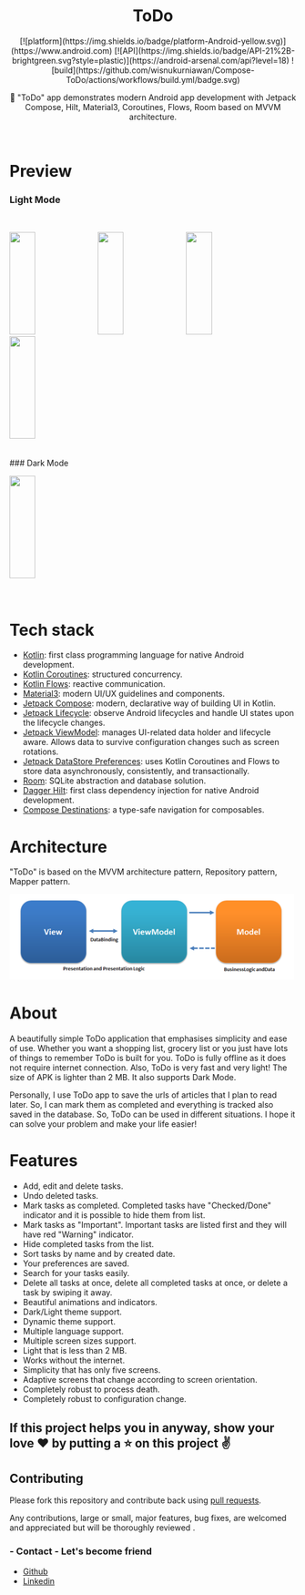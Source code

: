 <h1 align="center">ToDo</h1>
<p align="center">
[![platform](https://img.shields.io/badge/platform-Android-yellow.svg)](https://www.android.com)
[![API](https://img.shields.io/badge/API-21%2B-brightgreen.svg?style=plastic)](https://android-arsenal.com/api?level=18)
![build](https://github.com/wisnukurniawan/Compose-ToDo/actions/workflows/build.yml/badge.svg)
</p>

<p align="center">
🎯 "ToDo" app demonstrates modern Android app development with Jetpack Compose, Hilt, Material3, Coroutines, Flows, Room based on MVVM architecture. 
</p>
</br>

# Preview
### Light Mode
</br>
<p align="left">
 <a><img width="30%" height="180px"  src="preview/create_tasks.gif"></a>
 <a><img width="30%" height="180px"  src="preview/search.gif"></a>
 <a><img width="30%" height="180px"  src="preview/filter.png"></a>
 <a><img width="30%" height="180px"  src="preview/more_action.png"></a>
</p>
</br>
### Dark Mode
</br>
<p align="left">
 <a><img width="30%" height="180px"  src="gifs/dark_mode.gif"></a>
</p>
</br>

# Tech stack

- [Kotlin](https://kotlinlang.org/): first class programming language for native Android development.
- [Kotlin Coroutines](https://github.com/Kotlin/kotlinx.coroutines): structured concurrency.
- [Kotlin Flows](https://kotlin.github.io/kotlinx.coroutines/kotlinx-coroutines-core/kotlinx.coroutines.flow/): reactive communication.
- [Material3](https://m3.material.io/): modern UI/UX guidelines and components.
- [Jetpack Compose](https://developer.android.com/jetpack/compose): modern, declarative way of building UI in Kotlin.
- [Jetpack Lifecycle](https://developer.android.com/topic/libraries/architecture/lifecycle): observe Android lifecycles and handle UI states upon the lifecycle changes.
- [Jetpack ViewModel](https://developer.android.com/topic/libraries/architecture/viewmodel): manages UI-related data holder and lifecycle aware. Allows data to survive configuration changes such as screen rotations.
- [Jetpack DataStore Preferences](https://developer.android.com/topic/libraries/architecture/datastore): uses Kotlin Coroutines and Flows to store data asynchronously, consistently, and transactionally.
- [Room](https://developer.android.com/training/data-storage/room): SQLite abstraction and database solution.
- [Dagger Hilt](https://dagger.dev/hilt/): first class dependency injection for native Android development.
- [Compose Destinations](https://composedestinations.rafaelcosta.xyz/): a type-safe navigation for composables.

# Architecture

"ToDo" is based on the MVVM architecture pattern, Repository pattern, Mapper pattern.

<img src="/preview/mvvm-pattern.png"/>

# About

A beautifully simple ToDo application that emphasises simplicity and ease of use. Whether you want a shopping list, grocery list or you just have lots of things to remember ToDo is built for you. ToDo is fully offline as it does not require internet connection. Also, ToDo is very fast and very light! The size of APK is lighter than 2 MB. It also supports Dark Mode.

Personally, I use ToDo app to save the urls of articles that I plan to read later. So, I can mark them as completed and everything is tracked also saved in the database. So, ToDo can be used in different situations. I hope it can solve your problem and make your life easier!

# Features

- Add, edit and delete tasks.
- Undo deleted tasks.
- Mark tasks as completed. Completed tasks have "Checked/Done" indicator and it is possible to hide them from list.
- Mark tasks as "Important". Important tasks are listed first and they will have red "Warning" indicator.
- Hide completed tasks from the list.
- Sort tasks by name and by created date.
- Your preferences are saved.
- Search for your tasks easily.
- Delete all tasks at once, delete all completed tasks at once, or delete a task by swiping it away.
- Beautiful animations and indicators.
- Dark/Light theme support.
- Dynamic theme support.
- Multiple language support.
- Multiple screen sizes support.
- Light that is less than 2 MB.
- Works without the internet.
- Simplicity that has only five screens.
- Adaptive screens that change according to screen orientation.
- Completely robust to process death.
- Completely robust to configuration change.

## If this project helps you in anyway, show your love :heart: by putting a :star: on this project :v:

## Contributing

Please fork this repository and contribute back using
[pull requests](https://github.com/hamidfathi1998/ToDo/pulls).

Any contributions, large or small, major features, bug fixes, are welcomed and appreciated
but will be thoroughly reviewed .

### - Contact - Let's become friend
- [Github](https://github.com/hamidfathi1998)
- [Linkedin](https://www.linkedin.com/in/hamidfathi1998/)

